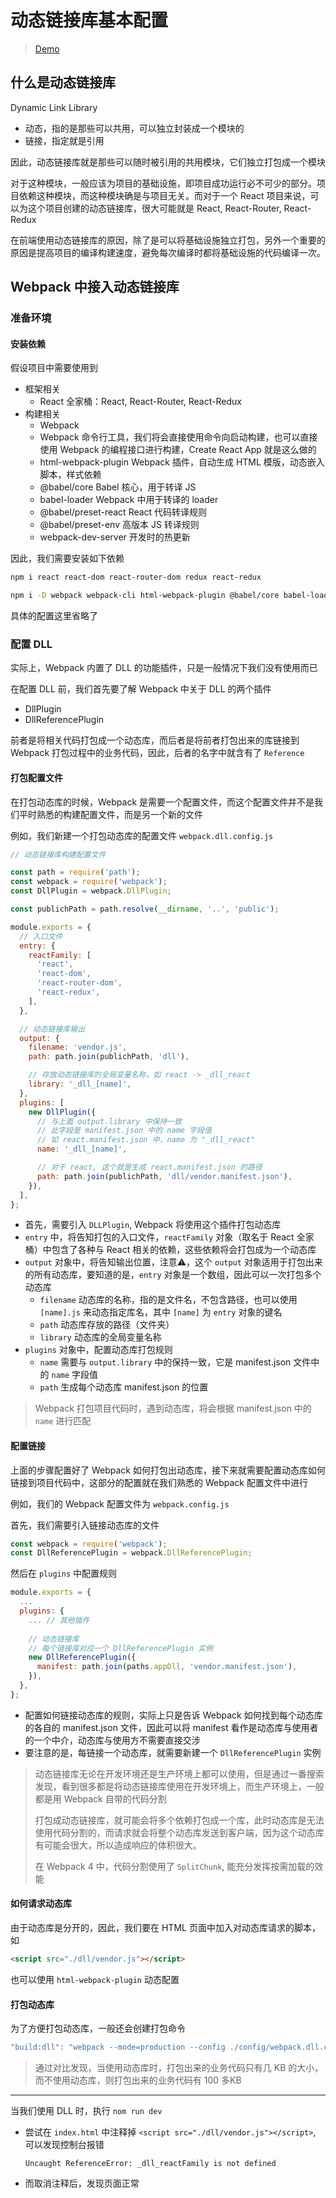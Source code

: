 # 动态链接库基本配置

> [Demo](https://github.com/pennyworthit/dll-demo)

## 什么是动态链接库

Dynamic Link Library

- 动态，指的是那些可以共用，可以独立封装成一个模块的
- 链接，指定就是引用

因此，动态链接库就是那些可以随时被引用的共用模块，它们独立打包成一个模块

对于这种模块，一般应该为项目的基础设施，即项目成功运行必不可少的部分。项目依赖这种模块，而这种模块确是与项目无关。而对于一个 React 项目来说，可以为这个项目创建的动态链接库，很大可能就是 React, React-Router, React-Redux

在前端使用动态链接库的原因，除了是可以将基础设施独立打包，另外一个重要的原因是提高项目的编译构建速度，避免每次编译时都将基础设施的代码编译一次。

## Webpack 中接入动态链接库

### 准备环境

#### 安装依赖

假设项目中需要使用到

- 框架相关
    - React 全家桶：React, React-Router, React-Redux
- 构建相关
    - Webpack
    - Webpack 命令行工具，我们将会直接使用命令向启动构建，也可以直接使用 Webpack 的编程接口进行构建，Create React App 就是这么做的
    - html-webpack-plugin Webpack 插件，自动生成 HTML 模版，动态嵌入脚本，样式依赖
    - @babel/core Babel 核心，用于转译 JS
    - babel-loader Webpack 中用于转译的 loader
    - @babel/preset-react React 代码转译规则
    - @babel/preset-env 高版本 JS 转译规则
    - webpack-dev-server 开发时的热更新

因此，我们需要安装如下依赖

```sh
npm i react react-dom react-router-dom redux react-redux
```

```sh
npm i -D webpack webpack-cli html-webpack-plugin @babel/core babel-loader @babel/preset-react @babel/preset-env webpack-dev-server
```

具体的配置这里省略了

### 配置 DLL

实际上，Webpack 内置了 DLL 的功能插件，只是一般情况下我们没有使用而已

在配置 DLL 前，我们首先要了解 Webpack 中关于 DLL 的两个插件

- DllPlugin
- DllReferencePlugin

前者是将相关代码打包成一个动态库，而后者是将前者打包出来的库链接到 Webpack 打包过程中的业务代码，因此，后者的名字中就含有了 `Reference`

#### 打包配置文件

在打包动态库的时候，Webpack 是需要一个配置文件，而这个配置文件并不是我们平时熟悉的构建配置文件，而是另一个新的文件

例如，我们新建一个打包动态库的配置文件 `webpack.dll.config.js`

```js
// 动态链接库构建配置文件

const path = require('path');
const webpack = require('webpack');
const DllPlugin = webpack.DllPlugin;

const publichPath = path.resolve(__dirname, '..', 'public');

module.exports = {
  // 入口文件
  entry: {
    reactFamily: [
      'react',
      'react-dom',
      'react-router-dom',
      'react-redux',
    ],
  },

  // 动态链接库输出
  output: {
    filename: 'vendor.js',
    path: path.join(publichPath, 'dll'),

    // 存放动态链接库的全局变量名称，如 react -> _dll_react
    library: '_dll_[name]',
  },
  plugins: [
    new DllPlugin({
      // 与上面 output.library 中保持一致
      // 此字段是 manifest.json 中的 name 字段值
      // 如 react.manifest.json 中，name 为 "_dll_react"
      name: '_dll_[name]',

      // 对于 react, 这个就是生成 react.manifest.json 的路径
      path: path.join(publichPath, 'dll/vendor.manifest.json'),
    }),
  ],
};


```

- 首先，需要引入 `DLLPlugin`, Webpack 将使用这个插件打包动态库
- `entry` 中，将告知打包的入口文件，`reactFamily` 对象（取名于 React 全家桶）中包含了各种与 React 相关的依赖，这些依赖将会打包成为一个动态库
- `output` 对象中，将告知输出位置，注意⚠️，这个 `output` 对象适用于打包出来的所有动态库，要知道的是，`entry` 对象是一个数组，因此可以一次打包多个动态库
    - `filename` 动态库的名称，指的是文件名，不包含路径，也可以使用 `[name].js` 来动态指定库名，其中 `[name]` 为 `entry` 对象的键名
    - `path` 动态库存放的路径（文件夹）
    - `library` 动态库的全局变量名称
- `plugins` 对象中，配置动态库打包规则
    - `name` 需要与 `output.library` 中的保持一致，它是 manifest.json 文件中的 `name` 字段值
    - `path` 生成每个动态库 manifest.json 的位置

> Webpack 打包项目代码时，遇到动态库，将会根据 manifest.json 中的 `name` 进行匹配

#### 配置链接

上面的步骤配置好了 Webpack 如何打包出动态库，接下来就需要配置动态库如何链接到项目代码中，这部分的配置就在我们熟悉的 Webpack 配置文件中进行

例如，我们的 Webpack 配置文件为 `webpack.config.js`

首先，我们需要引入链接动态库的文件

```js
const webpack = require('webpack');
const DllReferencePlugin = webpack.DllReferencePlugin;
```

然后在 `plugins` 中配置规则

```js
module.exports = {
  ...
  plugins: {
    ... // 其他插件
    
    // 动态链接库
    // 每个链接库对应一个 DllReferencePlugin 实例
    new DllReferencePlugin({
      manifest: path.join(paths.appDll, 'vendor.manifest.json'),
    }),
  },
};
```

- 配置如何链接动态库的规则，实际上只是告诉 Webpack 如何找到每个动态库的各自的 manifest.json 文件，因此可以将 manifest 看作是动态库与使用者的一个中介，动态库与使用方不需要直接交涉
- 要注意的是，每链接一个动态库，就需要新建一个 `DllReferencePlugin` 实例

> 动态链接库无论在开发环境还是生产环境上都可以使用，但是通过一番搜索发现，看到很多都是将动态链接库使用在开发环境上，而生产环境上，一般都是用 Webpack 自带的代码分割
> 
> 打包成动态链接库，就可能会将多个依赖打包成一个库，此时动态库是无法使用代码分割的，而请求就会将整个动态库发送到客户端，因为这个动态库有可能会很大，所以造成响应的体积很大。
> 
> 在 Webpack 4 中，代码分割使用了 `SplitChunk`, 能充分发挥按需加载的效能

#### 如何请求动态库

由于动态库是分开的，因此，我们要在 HTML 页面中加入对动态库请求的脚本，如

```html
<script src="./dll/vendor.js"></script>
```

也可以使用 `html-webpack-plugin` 动态配置

#### 打包动态库

为了方便打包动态库，一般还会创建打包命令

```js
"build:dll": "webpack --mode=production --config ./config/webpack.dll.config.js"
```

> 通过对比发现，当使用动态库时，打包出来的业务代码只有几 KB 的大小，而不使用动态库，则打包出来的业务代码有 100 多KB

---

当我们使用 DLL 时，执行 `nom run dev`

- 尝试在 `index.html` 中注释掉 `<script src="./dll/vendor.js"></script>`, 可以发现控制台报错

    ```
    Uncaught ReferenceError: _dll_reactFamily is not defined
    ```

- 而取消注释后，发现页面正常




